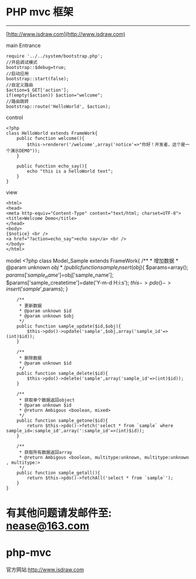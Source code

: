 # PHP mvc 框架 #
****
[http://www.isdraw.com](http://www.isdraw.com)

main Entrance

    require '../../system/bootstrap.php';
	//开启调试模式
	bootstrap::$debug=true;
	//启动应用
	bootstrap::start(false);
	//自定义路由
	$action=$_GET['action'];
	if(empty($action)) $action="welcome"; 
	//路由跳转
	bootstrap::route('HelloWorld', $action);

control
	
	<?php
	class HelloWorld extends FrameWork{
		public function welcome(){
			$this->renderer('/welcome',array('notice'=>"你好！开发者，这个是一个演示DEMO"));
		}
		
		public function echo_say(){
			echo "this is a helloWorld text";
		}
	}

view

	<html>
	<head>
	<meta http-equiv="Content-Type" content="text/html; charset=UTF-8">
	<title>Welcome Demo</title>
	</head>
	<body>
	{$notice} <br />
	<a href="?action=echo_say">echo say</a> <br />
	</body>
	</html>

model
	<?php
	class Model_Sample extends FrameWork{
		/**
		 * 增加数据
		 * @param unknown $obj
		 */
		public function sample_insert($obj){
			$params=array();
			$params['sample_name']=$obj['sample_name'];
			$params['sample_createtime']=date('Y-m-d H:i:s');
			$this->pdo()->insert('sample',$params);
		}
		
		/**
		 * 更新数据
		 * @param unknown $id
		 * @param unknown $obj
		 */
		public function sample_update($id,$obj){
			$this->pdo()->update('sample',$obj,array('sample_id'=>(int)$id));
		}
		
		/**
		 * 删除数据
		 * @param unknown $id
		 */
		public function sample_delete($id){
			$this->pdo()->delete('sample',array('sample_id'=>(int)$id));
		}
		
		/**
		 * 获取单个数据返回object
		 * @param unknown $id
		 * @return Ambigous <boolean, mixed>
		 */
		public function sample_getone($id){
			return $this->pdo()->fetch('select * from `sample` where sample_id=:sample_id',array(':sample_id'=>(int)$id));
		}
		
		/**
		 * 获取所有数据返回array
		 * @return Ambigous <boolean, multitype:unknown, multitype:unknown , multitype:>
		 */
		public function sample_getall(){
			return $this->pdo()->fetchAll('select * from `sample`');
		}
	}

有其他问题请发邮件至: nease@163.com
=======
# php-mvc
官方网站:http://www.isdraw.com
